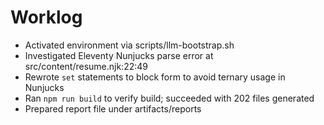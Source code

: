 # Worklog

- Activated environment via scripts/llm-bootstrap.sh
- Investigated Eleventy Nunjucks parse error at src/content/resume.njk:22:49
- Rewrote `set` statements to block form to avoid ternary usage in Nunjucks
- Ran `npm run build` to verify build; succeeded with 202 files generated
- Prepared report file under artifacts/reports
